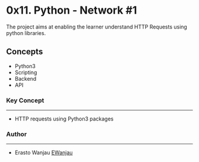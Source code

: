 # 0x11. Python - Network #1
The project aims at enabling the learner understand HTTP Requests using python libraries.

## Concepts
- Python3
- Scripting
- Backend
- API

### Key Concept
---
- HTTP requests using Python3 packages

### Author
---
- Erasto Wanjau [EWanjau](wamwanjau@gmail.com)
